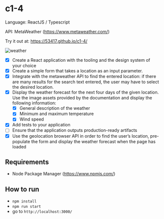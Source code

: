 # c1-4
Language: ReactJS / Typescript

API: MetaWeather (https://www.metaweather.com/)

Try it out at: https://53417.github.io/c1-4/

![weather](https://user-images.githubusercontent.com/48437598/99191310-1a194580-27c0-11eb-973e-6b037d0bf5d1.png)

- [X] Create a React application with the tooling and the design system of your choice
- [X] Create a simple form that takes a location as an input parameter.
- [X] Integrate with the metaweather API to find the entered location: if there are many results for the search text entered, the user may have to select the desired location.
- [X] Display the weather forecast for the next four days of the given location. Use the image assets provided by the documentation and display the following information:
    - [X] General description of the weather
    - [X] Minimum and maximum temperature
    - [X] Wind speed
- [X] Add tests to your application
- [ ] Ensure that the application outputs production-ready artifacts
- [X] Use the geolocation browser API in order to find the user’s location, pre-populate the form and display the weather forecast when the page has loaded

## Requirements
- Node Package Manager (https://www.npmjs.com/)

## How to run
- `npm install`
- `npm run start`
- go to `http://localhost:3000/`
